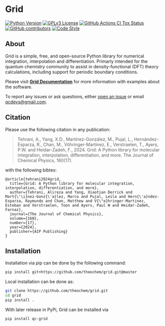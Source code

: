 # Grid

[![Python Version](https://img.shields.io/badge/python-3.7%2B-blue.svg)](https://docs.python.org/3/whatsnew/3.7.html)
[![GPLv3 License](https://img.shields.io/badge/License-GPL%20v3-yellow.svg)](https://opensource.org/licenses/)
[![GitHub Actions CI Tox Status](https://github.com/theochem/grid/actions/workflows/pytest.yaml/badge.svg)](https://github.com/theochem/grid/actions/workflows/pytest.yaml)
[![GitHub contributors](https://img.shields.io/github/contributors/theochem/grid.svg)](https://github.com/theochem/grid/graphs/contributors)
[![Code Style](https://img.shields.io/badge/code%20style-black-black.svg)](https://black.readthedocs.io/en/stable/)

## About
Grid is a simple, free, and open-source Python library for numerical integration, interpolation and differentiation.
Primarly intended for the quantum chemistry community to assist in density-functional (DFT) theory calculations,
including support for periodic boundary conditions.

Please visit [**Grid Documentation**](https://grid.qcdevs.org/) for more information with
examples about the software.

To report any issues or ask questions, either [open an issue](
https://github.com/theochem/grid/issues/new) or email [qcdevs@gmail.com]().


## Citation
Please use the following citation in any publication:

> Tehrani, A., Yang, X.D., Martínez-González, M., Pujal, L., Hernández-Esparza, R., Chan, M., Vöhringer-Martinez, E., Verstraelen, T., Ayers, P.W. and Heidar-Zadeh, F., 2024. Grid: A Python library for molecular integration, interpolation, differentiation, and more. The Journal of Chemical Physics, 160(17).

with the following bibtex:

```
@article{tehrani2024grid,
  title={Grid: A Python library for molecular integration, interpolation, differentiation, and more},
  author={Tehrani, Alireza and Yang, Xiaotian Derrick and Mart{\'\i}nez-Gonz{\'a}lez, Marco and Pujal, Leila and Hern{\'a}ndez-Esparza, Raymundo and Chan, Matthew and V{\"o}hringer-Martinez, Esteban and Verstraelen, Toon and Ayers, Paul W and Heidar-Zadeh, Farnaz},
  journal={The Journal of Chemical Physics},
  volume={160},
  number={17},
  year={2024},
  publisher={AIP Publishing}
}
```

## Installation

Installation via pip can be done by the following command:
```bash
pip install git+https://github.com/theochem/grid.git@master
```

Local installation can be done as:
```bash
git clone https://github.com/theochem/grid.git
cd grid
pip install .
```

With later release in PyPi, Grid can be installed via
```bash
pip install qc-grid
```
